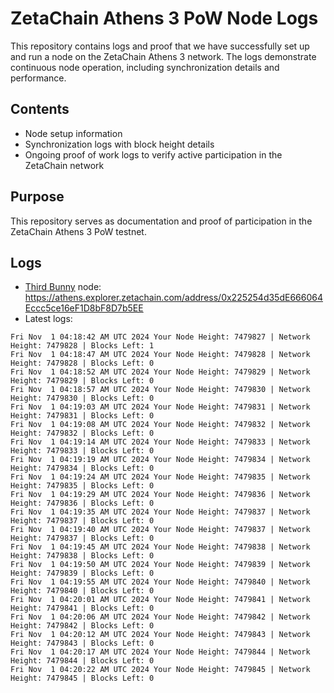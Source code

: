 # ZetaChain Athens 3 PoW Node Logs
This repository contains logs and proof that we have successfully set up and run a node on the ZetaChain Athens 3 network. The logs demonstrate continuous node operation, including synchronization details and performance.

## Contents
- Node setup information
- Synchronization logs with block height details
- Ongoing proof of work logs to verify active participation in the ZetaChain network

## Purpose
This repository serves as documentation and proof of participation in the ZetaChain Athens 3 PoW testnet.

## Logs

- [Third Bunny](https://thirdbunny.xyz/) node: https://athens.explorer.zetachain.com/address/0x225254d35dE666064Eccc5ce16eF1D8bF8D7b5EE
- Latest logs:
```
Fri Nov  1 04:18:42 AM UTC 2024 Your Node Height: 7479827 | Network Height: 7479828 | Blocks Left: 1
Fri Nov  1 04:18:47 AM UTC 2024 Your Node Height: 7479828 | Network Height: 7479828 | Blocks Left: 0
Fri Nov  1 04:18:52 AM UTC 2024 Your Node Height: 7479829 | Network Height: 7479829 | Blocks Left: 0
Fri Nov  1 04:18:57 AM UTC 2024 Your Node Height: 7479830 | Network Height: 7479830 | Blocks Left: 0
Fri Nov  1 04:19:03 AM UTC 2024 Your Node Height: 7479831 | Network Height: 7479831 | Blocks Left: 0
Fri Nov  1 04:19:08 AM UTC 2024 Your Node Height: 7479832 | Network Height: 7479832 | Blocks Left: 0
Fri Nov  1 04:19:14 AM UTC 2024 Your Node Height: 7479833 | Network Height: 7479833 | Blocks Left: 0
Fri Nov  1 04:19:19 AM UTC 2024 Your Node Height: 7479834 | Network Height: 7479834 | Blocks Left: 0
Fri Nov  1 04:19:24 AM UTC 2024 Your Node Height: 7479835 | Network Height: 7479835 | Blocks Left: 0
Fri Nov  1 04:19:29 AM UTC 2024 Your Node Height: 7479836 | Network Height: 7479836 | Blocks Left: 0
Fri Nov  1 04:19:35 AM UTC 2024 Your Node Height: 7479837 | Network Height: 7479837 | Blocks Left: 0
Fri Nov  1 04:19:40 AM UTC 2024 Your Node Height: 7479837 | Network Height: 7479837 | Blocks Left: 0
Fri Nov  1 04:19:45 AM UTC 2024 Your Node Height: 7479838 | Network Height: 7479838 | Blocks Left: 0
Fri Nov  1 04:19:50 AM UTC 2024 Your Node Height: 7479839 | Network Height: 7479839 | Blocks Left: 0
Fri Nov  1 04:19:55 AM UTC 2024 Your Node Height: 7479840 | Network Height: 7479840 | Blocks Left: 0
Fri Nov  1 04:20:01 AM UTC 2024 Your Node Height: 7479841 | Network Height: 7479841 | Blocks Left: 0
Fri Nov  1 04:20:06 AM UTC 2024 Your Node Height: 7479842 | Network Height: 7479842 | Blocks Left: 0
Fri Nov  1 04:20:12 AM UTC 2024 Your Node Height: 7479843 | Network Height: 7479843 | Blocks Left: 0
Fri Nov  1 04:20:17 AM UTC 2024 Your Node Height: 7479844 | Network Height: 7479844 | Blocks Left: 0
Fri Nov  1 04:20:22 AM UTC 2024 Your Node Height: 7479845 | Network Height: 7479845 | Blocks Left: 0
```
